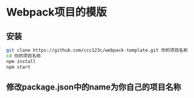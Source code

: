 # Webpack项目的模版

## 安装
```bash
git clone https://github.com/ccc123c/webpack-template.git 你的项目名称
cd 你的项目名称
npm install 
npm start
```

## 修改package.json中的name为你自己的项目名称

